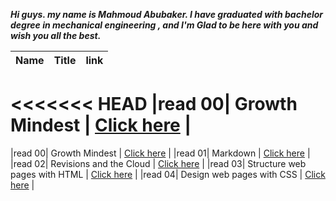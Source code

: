 ***Hi guys. my name is Mahmoud Abubaker. I have graduated with bachelor degree in mechanical engineering , and I'm Glad to be here with you and wish you all the best.***




| Name  |   Title                       |link              |
|-------|------------------------------ |------------------|
<<<<<<< HEAD
|read 00| Growth Mindest                | [Click here](https://mahmoudabubaker9.github.io/reading-notes/Lab01)   |
=======
|read 00| Growth Mindest                | [Click here](https://mahmoudabubaker9.github.io/reading-notes/Read011) |
|read 01| Markdown                      | [Click here](https://mahmoudabubaker9.github.io/reading-notes/Read01)  |
|read 02| Revisions and the Cloud       | [Click here](https://mahmoudabubaker9.github.io/reading-notes/Read02)  |
|read 03| Structure web pages with HTML | [Click here](https://mahmoudabubaker9.github.io/reading-notes/Read03)  |
|read 04| Design web pages with CSS     | [Click here](https://mahmoudabubaker9.github.io/reading-notes/Read04)  |